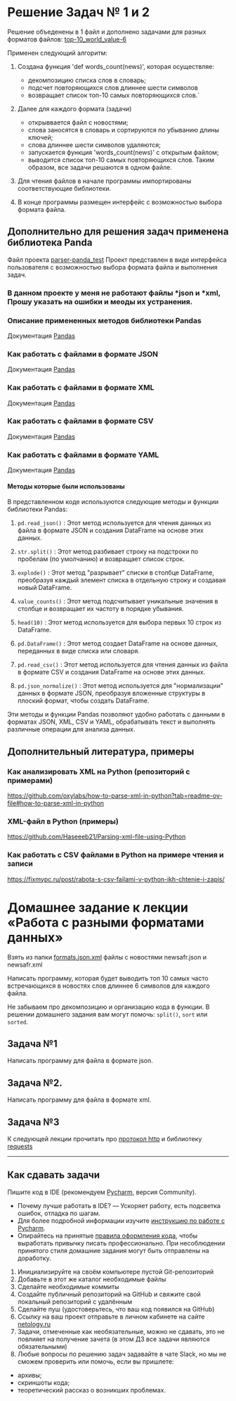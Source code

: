 # Решение Задач № 1 и 2
Решение объеденены в 1 файл и дополнено задачами для разных форматов файлов:
[top-10_world_value-6](/various_f'formats/top-10_words_value-6.py)

Применен следующий алгоритм:
1. Создана функция 'def words_count(news)', которая осуществляе:
    - декомпозицию списка слов в словарь;
    - подсчет повторяющихся слов длиннее шести символов
    - возвращает список топ-10 самых повторяющихся слов.`

2. Далее для каждого формата (задачи)
    - открыввается файл с новостями;
    - слова заносятся в словарь и сортируются по убыванию длины ключей;
    - слова длиннее шести символов удаляются;
    - запускается функция 'words_count(news)' с открытым файлом;
   - выводится список топ-10 самых повторяющихся слов.
Таким образом, все задачи решаются в одном файле.
3. Для чтения файлов в начале программы импортированы соответствующие библиотеки.

4. В конце программы размещен интерфейс с возможностью выбора формата файла.

## Дополнительно для решения задач применена библиотека Panda
Файл проекта [parser-panda_test](/various_f'formats/parser/parser-panda_test.py)
Проект представлен в виде интерфейса пользователя 
с возможностью выбора формата файла и выполнения задач.

### В данном проекте у меня не работают файлы *json и *xml, Прошу указать на ошибки и меоды их устранения.

### Описание примененных методов библиотеки Pandas
Документация [Pandas](https://pandas.pydata.org/docs/index.html)
### Как работать с файлами в формате JSON
Документация [Pandas](https://pandas.pydata.org/docs/index.html)
### Как работать с файлами в формате XML
Документация [Pandas](https://pandas.pydata.org/docs/index.html)
### Как работать с файлами в формате CSV
Документация [Pandas](https://pandas.pydata.org/docs/index.html)
### Как работать с файлами в формате YAML
Документация [Pandas](https://pandas.pydata.org/docs/index.html)
#### Методы которые были использованы
В представленном коде используются следующие методы и функции библиотеки Pandas:

1.  `pd.read_json()` : Этот метод используется для чтения данных из файла в формате JSON и создания DataFrame на основе этих данных.

2.  `str.split()` : Этот метод разбивает строку на подстроки по пробелам (по умолчанию) и возвращает список строк.

3.  `explode()` : Этот метод "разрывает" списки в столбце DataFrame, преобразуя каждый элемент списка в отдельную строку и создавая новый DataFrame.

4.  `value_counts()` : Этот метод подсчитывает уникальные значения в столбце и возвращает их частоту в порядке убывания.

5.  `head(10)` : Этот метод используется для выбора первых 10 строк из DataFrame.

6.  `pd.DataFrame()` : Этот метод создает DataFrame на основе данных, переданных в виде списка или словаря.

7.  `pd.read_csv()` : Этот метод используется для чтения данных из файла в формате CSV и создания DataFrame на основе этих данных.

8.  `pd.json_normalize()` : Этот метод используется для "нормализации" данных в формате JSON, преобразуя вложенные структуры в плоский формат, чтобы создать DataFrame.

Эти методы и функции Pandas позволяют удобно работать с данными в форматах JSON, XML, CSV и YAML, обрабатывать текст и выполнять различные операции для анализа данных.

## Дополнительный литература, примеры
### Как анализировать XML на Python (репозиторий с примерами) 
https://github.com/oxylabs/how-to-parse-xml-in-python?tab=readme-ov-file#how-to-parse-xml-in-python

### XML-файл в Python (примеры)
https://github.com/Haseeeb21/Parsing-xml-file-using-Python

### Как работать с CSV файлами в Python на примере чтения и записи
https://fixmypc.ru/post/rabota-s-csv-failami-v-python-ikh-chtenie-i-zapis/


# Домашнее задание к лекции «Работа с разными форматами данных»

Взять из папки 
[formats.json.xml](https://github.com/netology-code/py-homework-basic-files/tree/master/3.1.formats.json.xml) 
файлы с новостями newsafr.json и newsafr.xml

Написать программу, которая будет выводить топ 10 самых часто встречающихся в новостях слов длиннее 6 символов для каждого файла.

Не забываем про декомпозицию и организацию кода в функции.
В решении домашнего задания вам могут помочь: `split()`, `sort` или `sorted`.

## Задача №1
Написать программу для файла в формате json.

## Задача №2.
Написать программу для файла в формате xml.

## Задача №3
К следующей лекции прочитать про [протокол http](https://ru.wikipedia.org/wiki/HTTP) 
и библиотеку [requests](https://khashtamov.com/ru/python-requests/)

---
## Как сдавать задачи
Пишите код в IDE (рекомендуем [Pycharm](https://www.jetbrains.com/ru-ru/pycharm/download/#section=windows), версия Community).  
- Почему лучше работать в IDE? — Ускоряет работу, есть подсветка ошибок, отладка по шагам.  
- Для более подробной информации изучите [инструкцию по работе с Pycharm](https://github.com/netology-code/guides/blob/master/python/Pycharm.md).  
- Опирайтесь на принятые [правила оформления кода](https://github.com/netology-code/codestyle/tree/master/python), чтобы выработать привычку писать профессионально. При несоблюдении принятого стиля домашние задания могут быть отправлены на доработку. 

1. Инициализируйте на своём компьютере пустой Git-репозиторий
2. Добавьте в этот же каталог необходимые файлы
3. Сделайте необходимые коммиты
4. Создайте публичный репозиторий на GitHub и свяжите свой локальный репозиторий с удалённым
5. Сделайте пуш (удостоверьтесь, что ваш код появился на GitHub)
6. Ссылку на ваш проект отправьте в личном кабинете на сайте [netology.ru](http://netology.ru/)
7. Задачи, отмеченные как необязательные, можно не сдавать, это не повлияет на получение зачета (в этом ДЗ все задачи являются обязательными)
8. Любые вопросы по решению задач задавайте в чате Slack, но мы не сможем проверить или помочь, если вы пришлете:
* архивы;
* скриншоты кода;
* теоретический рассказ о возникших проблемах.
